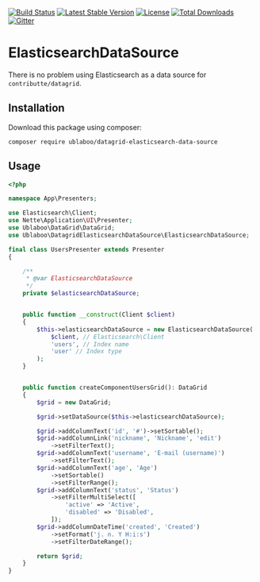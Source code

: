 [![Build Status](https://travis-ci.org/ublaboo/datagrid-elasticsearch-data-source.svg?branch=master)](https://travis-ci.org/ublaboo/datagrid-elasticsearch-data-source)
[![Latest Stable Version](https://poser.pugx.org/ublaboo/datagrid-elasticsearch-data-source/v/stable)](https://packagist.org/packages/ublaboo/datagrid-elasticsearch-data-source)
[![License](https://poser.pugx.org/ublaboo/datagrid-elasticsearch-data-source/license)](https://packagist.org/packages/ublaboo/datagrid-elasticsearch-data-source)
[![Total Downloads](https://poser.pugx.org/ublaboo/datagrid-elasticsearch-data-source/downloads)](https://packagist.org/packages/ublaboo/datagrid-elasticsearch-data-source)
[![Gitter](https://img.shields.io/gitter/room/nwjs/nw.js.svg)](https://gitter.im/ublaboo/help)

# ElasticsearchDataSource

There is no problem using Elasticsearch as a data source for `contributte/datagrid`.

## Installation

Download this package using composer:

```
composer require ublaboo/datagrid-elasticsearch-data-source
```

## Usage

```php
<?php

namespace App\Presenters;

use Elasticsearch\Client;
use Nette\Application\UI\Presenter;
use Ublaboo\DataGrid\DataGrid;
use Ublaboo\DatagridElasticsearchDataSource\ElasticsearchDataSource;

final class UsersPresenter extends Presenter
{

	/**
	 * @var ElasticsearchDataSource
	 */
	private $elasticsearchDataSource;


	public function __construct(Client $client)
	{
		$this->elasticsearchDataSource = new ElasticsearchDataSource(
			$client, // Elasticsearch\Client
			'users', // Index name
			'user' // Index type
		);
	}


	public function createComponentUsersGrid(): DataGrid
	{
		$grid = new DataGrid;

		$grid->setDataSource($this->elasticsearchDataSource);

		$grid->addColumnText('id', '#')->setSortable();
		$grid->addColumnLink('nickname', 'Nickname', 'edit')
			->setFilterText();
		$grid->addColumnText('username', 'E-mail (username)')
			->setFilterText();
		$grid->addColumnText('age', 'Age')
			->setSortable()
			->setFilterRange();
		$grid->addColumnText('status', 'Status')
			->setFilterMultiSelect([
				'active' => 'Active',
				'disabled' => 'Disabled',
			]);
		$grid->addColumnDateTime('created', 'Created')
			->setFormat('j. n. Y H:i:s')
			->setFilterDateRange();

		return $grid;
	}
}
```
